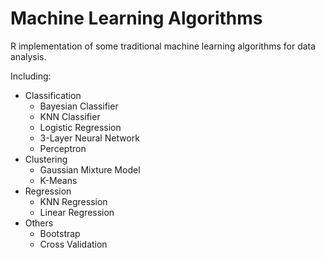 # Machine Learning Algorithms

R implementation of some traditional machine learning algorithms for data analysis.

Including:

- Classification
    - Bayesian Classifier
    - KNN Classifier
    - Logistic Regression
    - 3-Layer Neural Network
    - Perceptron
- Clustering
    - Gaussian Mixture Model
    - K-Means
- Regression
    - KNN Regression
    - Linear Regression
- Others
    - Bootstrap
    - Cross Validation
